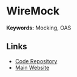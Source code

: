 # WireMock

<!--
Language: Java
-->

**Keywords:** Mocking, OAS

## Links

- [Code Repository](https://github.com/wiremock/wiremock)
- [Main Website](https://wiremock.org/)
